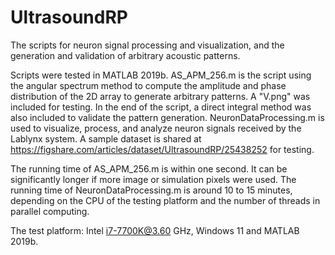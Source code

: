 # UltrasoundRP
The scripts for neuron signal processing and visualization, and the generation and validation of arbitrary acoustic patterns.

Scripts were tested in MATLAB 2019b.
AS_APM_256.m is the script using the angular spectrum method to compute the amplitude and phase distribution of the 2D array to generate arbitrary patterns. A "V.png" was included for testing. In the end of the script, a direct integral method was also included to validate the pattern generation. 
NeuronDataProcessing.m is used to visualize, process, and analyze neuron signals received by the Lablynx system. A sample dataset is shared at https://figshare.com/articles/dataset/UltrasoundRP/25438252 for testing.

The running time of AS_APM_256.m is within one second. It can be significantly longer if more image or simulation pixels were used. 
The running time of NeuronDataProcessing.m is around 10 to 15 minutes, depending on the CPU of the testing platform and the number of threads in parallel computing.

The test platform: Intel i7-7700K@3.60 GHz, Windows 11 and MATLAB 2019b. 
